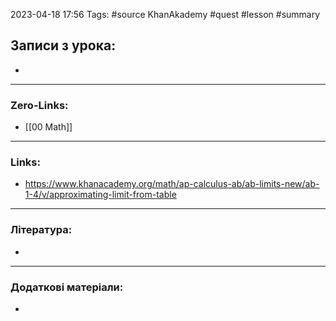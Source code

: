 
2023-04-18 17:56 Tags: #source KhanAkademy #quest #lesson #summary

## Записи з урока:

- 

---

### Zero-Links:

- [[00 Math]]
---

### Links:

- https://www.khanacademy.org/math/ap-calculus-ab/ab-limits-new/ab-1-4/v/approximating-limit-from-table
---

### Література:

- 
---

### Додаткові матеріали:

- 